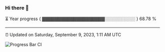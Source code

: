### Hi there 👋

⏳ Year progress { ▓▓▓▓▓▓▓▓▓▓▓▓▓▓▓▓▓▓▓▓░░░░░░░░░░ } 68.78 %

---

⏰ Updated on Saturday, September 9, 2023, 1:11 AM UTC

![Progress Bar CI](https://github.com/arthurbuhl/arthurbuhl/workflows/Progress%20Bar%20CI/badge.svg)
